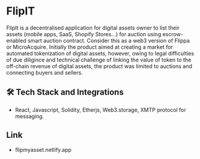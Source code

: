 # FlipIT

FlipIt is a decentralised application for digital assets owner to list their assets (mobile apps, SaaS, Shopify Stores...) for auction using escrow-enabled smart auction contract. Consider this as a web3 version of Flippa or MicroAcquire. Initially the product aimed at creating a market for automated tokenization of digital assets, however, owing to legal difficulties of due diligince and technical challenge of linking the value of token to the off-chain revenue of digital assets, the product was limited to auctions and connecting buyers and sellers. 

## 🛠 Tech Stack and Integrations
- React, Javascript, Solidity, Etherjs, Web3.storage, XMTP protocol for messaging. 

## Link
- flipmyasset.netlify.app
